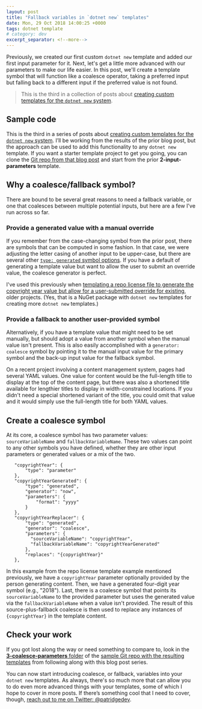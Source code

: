 ```yaml
---
layout: post
title: "Fallback variables in `dotnet new` templates"
date: Mon, 29 Oct 2018 14:00:25 +0000
tags: dotnet template
# category: dev
excerpt_separator: <!--more-->
---
```


Previously, we created our first custom `dotnet new` template and added our first input parameter for it. Next, let's get a little more advanced with our parameters to make our life easier. In this post, we'll create a template symbol that will function like a coalesce operator, taking a preferred input but falling back to a different input if the preferred value is not found.

> This is the third in a collection of posts about [creating custom templates for the `dotnet new` system](https://www.patridgedev.com/tag/template/).

<!--more-->

## Sample code

This is the third in a series of posts about [creating custom templates for the `dotnet new` system](https://www.patridgedev.com/tag/template/). I’ll be working from the results of the prior blog post, but the approach can be used to add this functionality to any `dotnet new` template. If you want a starter template project to get you going, you can clone the [Git repo from that blog post](https://github.com/patridge/demo-custom-dotnet-template) and start from the prior **2-input-parameters** template.

## Why a coalesce/fallback symbol?

There are bound to be several great reasons to need a fallback variable, or one that coalesces between multiple potential inputs, but here are a few I've run across so far.

### Provide a generated value with a manual override

If you remember from the case-changing symbol from the prior post, there are symbols that can be computed in some fashion. In that case, we were adjusting the letter casing of another input to be upper-case, but there are several other [`type: generated` symbol options](https://github.com/dotnet/templating/wiki/Available-Parameter-Generators). If you have a default of generating a template value but want to allow the user to submit an override value, the coalesce generator is perfect.

I've used this previously when [templating a repo license file to generate the copyright year value but allow for a user-submitted override for existing](https://github.com/patridge/dotnet-new-project-helper/blob/5726f7b4c0b4bc501a628980f5ca8e52c3363659/add-license/.template.config/template.json#L10-L28), older projects. (Yes, that is a NuGet package with `dotnet new` templates for creating more `dotnet new` templates.)

### Provide a fallback to another user-provided symbol

Alternatively, if you have a template value that might need to be set manually, but should adopt a value from another symbol when the manual value isn't present. This is also easily accomplished with a `generator: coalesce` symbol by pointing it to the manual input value for the primary symbol and the back-up input value for the fallback symbol.

On a recent project involving a content management system, pages had several YAML values. One value for content would be the full-length title to display at the top of the content page, but there was also a shortened title available for lengthier titles to display in width-constrained locations. If you didn't need a special shortened variant of the title, you could omit that value and it would simply use the full-length title for both YAML values.

## Create a coalesce symbol

At its core, a coalesce symbol has two parameter values: `sourceVariableName` and `fallbackVariableName`. These two values can point to any other symbols you have defined, whether they are other input parameters or generated values or a mix of the two.

<!-- language:json -->

       "copyrightYear": {
           "type": "parameter"
       },
       "copyrightYearGenerated": {
           "type": "generated",
           "generator": "now",
           "parameters": {
               "format": "yyyy"
           }
       },
       "copyrightYearReplacer": {
           "type": "generated",
           "generator": "coalesce",
           "parameters": {
             "sourceVariableName": "copyrightYear",
             "fallbackVariableName": "copyrightYearGenerated"
           },
           "replaces": "{copyrightYear}"
       },

In this example from the repo license template example mentioned previously, we have a `copyrightYear` parameter optionally provided by the person generating content. Then, we have a generated four-digit year symbol (e.g., "2018"). Last, there is a coalesce symbol that points its `sourceVariableName` to the provided parameter but uses the generated value via the `fallbackVariableName` when a value isn't provided. The result of this source-plus-fallback coalesce is then used to replace any instances of `{copyrightYear}` in the template content.

## Check your work

If you got lost along the way or need something to compare to, look in the [**3-coalesce-parameters** folder](https://github.com/patridge/demo-custom-dotnet-template/tree/master/3-coalesce-parameters) of the [sample Git repo with the resulting templates](https://github.com/patridge/demo-custom-dotnet-template) from following along with this blog post series.

You can now start introducing coalesce, or fallback, variables into your `dotnet new` templates. As always, there's so much more that can allow you to do even more advanced things with your templates, some of which I hope to cover in more posts. If there’s something cool that I need to cover, though, [reach out to me on Twitter: @patridgedev](https://twitter.com/patridgedev).
